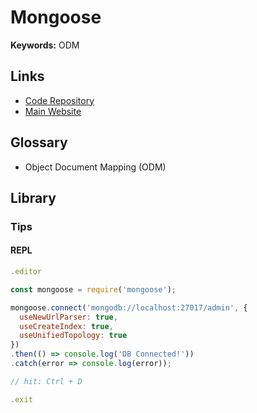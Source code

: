 # Mongoose

<!--
https://github.com/merlinn-co/merlinn/tree/main/packages/db/src
https://github.com/gashon/scrib/tree/main/packages/db
https://github.com/aditya172001/hungry-hub/tree/main/packages/db

https://github.com/typegoose/typegoose
-->

**Keywords:** ODM

## Links

- [Code Repository](https://github.com/Automattic/mongoose)
- [Main Website](https://mongoosejs.com)

## Glossary

- Object Document Mapping (ODM)

## Library

### Tips

#### REPL

```js
.editor

const mongoose = require('mongoose');

mongoose.connect('mongodb://localhost:27017/admin', {
  useNewUrlParser: true,
  useCreateIndex: true,
  useUnifiedTopology: true
})
.then(() => console.log('DB Connected!'))
.catch(error => console.log(error));

// hit: Ctrl + D

.exit
```
